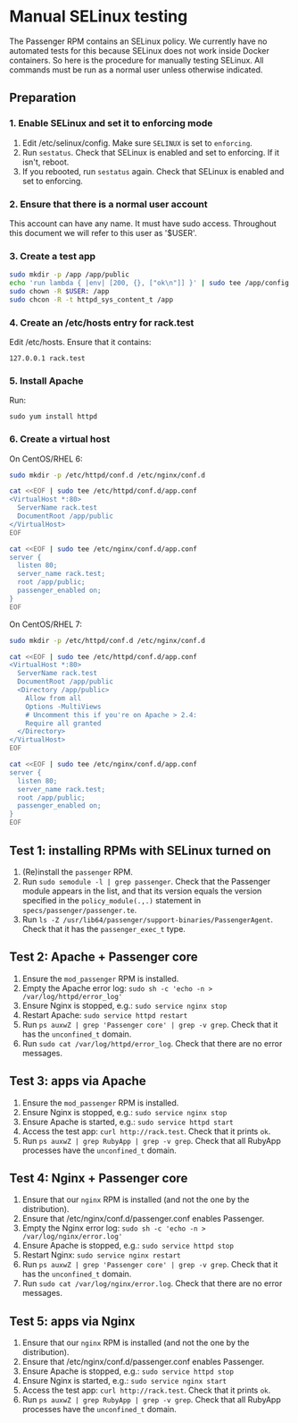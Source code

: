# Manual SELinux testing

The Passenger RPM contains an SELinux policy. We currently have no automated tests for this because SELinux does not work inside Docker containers. So here is the procedure for manually testing SELinux. All commands must be run as a normal user unless otherwise indicated.

## Preparation

### 1. Enable SELinux and set it to enforcing mode

 1. Edit /etc/selinux/config. Make sure `SELINUX` is set to `enforcing`.
 2. Run `sestatus`. Check that SELinux is enabled and set to enforcing. If it isn't, reboot.
 3. If you rebooted, run `sestatus` again. Check that SELinux is enabled and set to enforcing.

### 2. Ensure that there is a normal user account

This account can have any name. It must have sudo access. Throughout this document we will refer to this user as '$USER'.

### 3. Create a test app

~~~bash
sudo mkdir -p /app /app/public
echo 'run lambda { |env| [200, {}, ["ok\n"]] }' | sudo tee /app/config.ru
sudo chown -R $USER: /app
sudo chcon -R -t httpd_sys_content_t /app
~~~

### 4. Create an /etc/hosts entry for rack.test

Edit /etc/hosts. Ensure that it contains:

    127.0.0.1 rack.test

### 5. Install Apache

Run:

    sudo yum install httpd

### 6. Create a virtual host

On CentOS/RHEL 6:

~~~bash
sudo mkdir -p /etc/httpd/conf.d /etc/nginx/conf.d

cat <<EOF | sudo tee /etc/httpd/conf.d/app.conf
<VirtualHost *:80>
  ServerName rack.test
  DocumentRoot /app/public
</VirtualHost>
EOF

cat <<EOF | sudo tee /etc/nginx/conf.d/app.conf
server {
  listen 80;
  server_name rack.test;
  root /app/public;
  passenger_enabled on;
}
EOF
~~~

On CentOS/RHEL 7:

~~~bash
sudo mkdir -p /etc/httpd/conf.d /etc/nginx/conf.d

cat <<EOF | sudo tee /etc/httpd/conf.d/app.conf
<VirtualHost *:80>
  ServerName rack.test
  DocumentRoot /app/public
  <Directory /app/public>
    Allow from all
    Options -MultiViews
    # Uncomment this if you're on Apache > 2.4:
    Require all granted
  </Directory>
</VirtualHost>
EOF

cat <<EOF | sudo tee /etc/nginx/conf.d/app.conf
server {
  listen 80;
  server_name rack.test;
  root /app/public;
  passenger_enabled on;
}
EOF
~~~

## Test 1: installing RPMs with SELinux turned on

 1. (Re)install the `passenger` RPM.
 2. Run `sudo semodule -l | grep passenger`. Check that the Passenger module appears in the list, and that its version equals the version specified in the `policy_module(.,.)` statement in `specs/passenger/passenger.te`.
 3. Run `ls -Z /usr/lib64/passenger/support-binaries/PassengerAgent`. Check that it has the `passenger_exec_t` type.

## Test 2: Apache + Passenger core

 1. Ensure the `mod_passenger` RPM is installed.
 2. Empty the Apache error log: `sudo sh -c 'echo -n > /var/log/httpd/error_log'`
 3. Ensure Nginx is stopped, e.g.: `sudo service nginx stop`
 4. Restart Apache: `sudo service httpd restart`
 5. Run `ps auxwZ | grep 'Passenger core' | grep -v grep`. Check that it has the `unconfined_t` domain.
 6. Run `sudo cat /var/log/httpd/error_log`. Check that there are no error messages.

 ## Test 3: apps via Apache

  1. Ensure the `mod_passenger` RPM is installed.
  2. Ensure Nginx is stopped, e.g.: `sudo service nginx stop`
  3. Ensure Apache is started, e.g.: `sudo service httpd start`
  4. Access the test app: `curl http://rack.test`. Check that it prints `ok`.
  5. Run `ps auxwZ | grep RubyApp | grep -v grep`. Check that all RubyApp processes have the `unconfined_t` domain.

## Test 4: Nginx + Passenger core

 1. Ensure that our `nginx` RPM is installed (and not the one by the distribution).
 2. Ensure that /etc/nginx/conf.d/passenger.conf enables Passenger.
 3. Empty the Nginx error log: `sudo sh -c 'echo -n > /var/log/nginx/error.log'`
 4. Ensure Apache is stopped, e.g.: `sudo service httpd stop`
 5. Restart Nginx: `sudo service nginx restart`
 6. Run `ps auxwZ | grep 'Passenger core' | grep -v grep`. Check that it has the `unconfined_t` domain.
 7. Run `sudo cat /var/log/nginx/error.log`. Check that there are no error messages.

## Test 5: apps via Nginx

 1. Ensure that our `nginx` RPM is installed (and not the one by the distribution).
 2. Ensure that /etc/nginx/conf.d/passenger.conf enables Passenger.
 3. Ensure Apache is stopped, e.g.: `sudo service httpd stop`
 4. Ensure Nginx is started, e.g.: `sudo service nginx start`
 5. Access the test app: `curl http://rack.test`. Check that it prints `ok`.
 6. Run `ps auxwZ | grep RubyApp | grep -v grep`. Check that all RubyApp processes have the `unconfined_t` domain.
